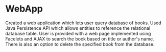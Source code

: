# WebApp
Created a web application which lets user query database of books. Used Java Persistence API which allows entities to reference the relational database table. User is provided with a web page implemented using Facelets and AJAX to search the book based on title or author's name. There is also an option to delete the specified book from the database.
